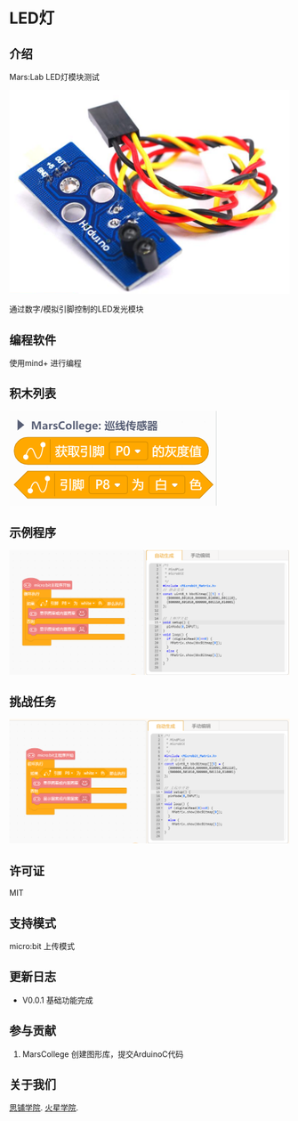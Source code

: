 # LED灯


## 介绍
Mars:Lab          LED灯模块测试

![](./arduinoC/_images/featured.png)

通过数字/模拟引脚控制的LED发光模块

## 编程软件
使用mind+ 进行编程

## 积木列表
![](./arduinoC/_images/blocks_cn.png)

## 示例程序

![](./arduinoC/_images/example_cn.png)

## 挑战任务

![](./arduinoC/_images/challenge_cn.PNG)

## 许可证

MIT

## 支持模式

micro:bit 上传模式


## 更新日志
* V0.0.1  基础功能完成


## 参与贡献

1.  MarsCollege 创建图形库，提交ArduinoC代码

## 关于我们

[思铺学院](http://www.worldshaper.cn/).
[火星学院](http://www.marscollege.cn/).